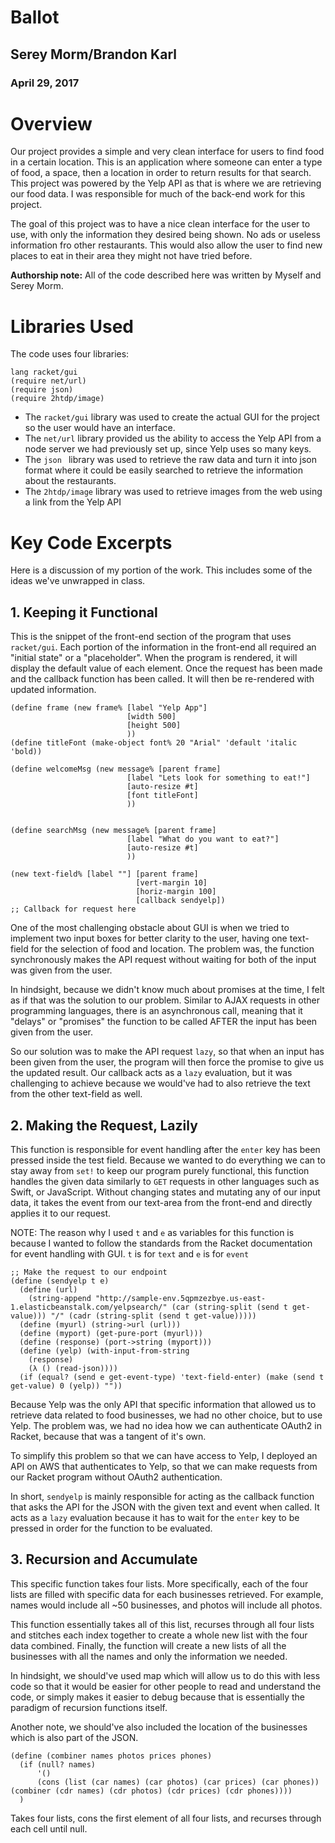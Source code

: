 # Ballot

## Serey Morm/Brandon Karl
### April 29, 2017

# Overview
Our project provides a simple and very clean interface for users to find food in a certain location. This is an application where someone can enter a type of food, a space, then a location in order to return results for that search. This project was powered by the Yelp API as that is where we are retrieving our food data. I was responsible for much of the back-end work for this project.

The goal of this project was to have a nice clean interface for the user to use, with only the information they desired being shown. No ads or useless information fro other restaurants. This would also allow the user to find new places to eat in their area they might not have tried before.


**Authorship note:** All of the code described here was written by Myself and Serey Morm.

# Libraries Used
The code uses four libraries:

```
lang racket/gui
(require net/url)
(require json)
(require 2htdp/image)
```

* The ```racket/gui``` library was used to create the actual GUI for the project so the user would have an interface.
* The ```net/url``` library provided us the ability to access the Yelp API from a node server we had previously set up, since Yelp uses so many keys.
* The ```json ``` library was used to retrieve the raw data and turn it into json format where it could be easily searched to retrieve the information about the restaurants.
* The ```2htdp/image``` library was used to retrieve images from the web using a link from the Yelp API

# Key Code Excerpts

Here is a discussion of my portion of the work. This includes some of the ideas we've unwrapped in class.

## 1. Keeping it Functional

This is the snippet of the front-end section of the program that uses `racket/gui`. Each portion of the information in the front-end all required an "initial state" or a "placeholder". When the program is rendered, it will display the default value of each element. Once the request has been made and the callback function has been called. It will then be re-rendered with updated information.

```
(define frame (new frame% [label "Yelp App"]
                          [width 500]
                          [height 500]
                          ))
(define titleFont (make-object font% 20 "Arial" 'default 'italic 'bold))

(define welcomeMsg (new message% [parent frame]
                          [label "Lets look for something to eat!"]
                          [auto-resize #t]
                          [font titleFont]
                          ))


(define searchMsg (new message% [parent frame]
                          [label "What do you want to eat?"]
                          [auto-resize #t]
                          ))

(new text-field% [label ""] [parent frame]
                            [vert-margin 10]
                            [horiz-margin 100]
                            [callback sendyelp])
;; Callback for request here
```

One of the most challenging obstacle about GUI is when we tried to implement two input boxes for better clarity to the user, having one text-field for the selection of food and location. The problem was, the function synchronously makes the API request without waiting for both of the input was given from the user.

In hindsight, because we didn't know much about promises at the time, I felt as if that was the solution to our problem. Similar to AJAX requests in other programming languages, there is an asynchronous call, meaning that it "delays" or "promises" the function to be called AFTER the input has been given from the user.

So our solution was to make the API request `lazy`, so that when an input has been given from the user, the program will then force the promise to give us the updated result. Our callback acts as a `lazy` evaluation, but it was challenging to achieve because we would've had to also retrieve the text from the other text-field as well.
 
## 2. Making the Request, Lazily

This function is responsible for event handling after the `enter` key has been pressed inside the test field. Because we wanted to do everything we can to stay away from `set!` to keep our program purely functional, this function handles the given data similarly to `GET` requests in other languages such as Swift, or JavaScript. Without changing states and mutating any of our input data, it takes the event from our text-area from the front-end and directly applies it to our request.

NOTE: The reason why I used `t` and `e` as variables for this function is because I wanted to follow the standards from the Racket documentation for event handling with GUI. `t` is for `text` and `e` is for `event`

```
;; Make the request to our endpoint
(define (sendyelp t e)
  (define (url)
    (string-append "http://sample-env.5qpmzezbye.us-east-1.elasticbeanstalk.com/yelpsearch/" (car (string-split (send t get-value))) "/" (cadr (string-split (send t get-value)))))
  (define (myurl) (string->url (url)))
  (define (myport) (get-pure-port (myurl)))
  (define (response) (port->string (myport)))
  (define (yelp) (with-input-from-string
    (response)             
    (λ () (read-json))))
  (if (equal? (send e get-event-type) 'text-field-enter) (make (send t get-value) 0 (yelp)) ""))
```

Because Yelp was the only API that specific information that allowed us to retrieve data related to food businesses, we had no other choice, but to use Yelp. The problem was, we had no idea how we can authenticate OAuth2 in Racket, because that was a tangent of it's own.

To simplify this problem so that we can have access to Yelp, I deployed an API on AWS that authenticates to Yelp, so that we can make requests from our Racket program without OAuth2 authentication.

In short, `sendyelp` is mainly responsible for acting as the callback function that asks the API for the JSON with the given text and event when called. It  acts as a `lazy` evaluation because it has to wait for the `enter` key to be pressed in order for the function to be evaluated.

## 3. Recursion and Accumulate

This specific function takes four lists. More specifically, each of the four lists are filled with specific data for each businesses retrieved. For example, names would include all ~50 businesses, and photos will include all photos.

This function essentially takes all of this list, recurses through all four lists and stitches each index together to create a whole new list with the four data combined. Finally, the function will create a new lists of all the businesses with all the names and only the information we needed. 

In hindsight, we should've used map which will allow us to do this with less code so that it would be easier for other people to read and understand the code, or simply makes it easier to debug because that is essentially the paradigm of recursion functions itself.

Another note, we should've also included the location of the businesses which is also part of the JSON.

```
(define (combiner names photos prices phones)
  (if (null? names)
      '()
      (cons (list (car names) (car photos) (car prices) (car phones)) (combiner (cdr names) (cdr photos) (cdr prices) (cdr phones))))
  )
```
Takes four lists, cons the first element of all four lists, and recurses through each cell until null.
